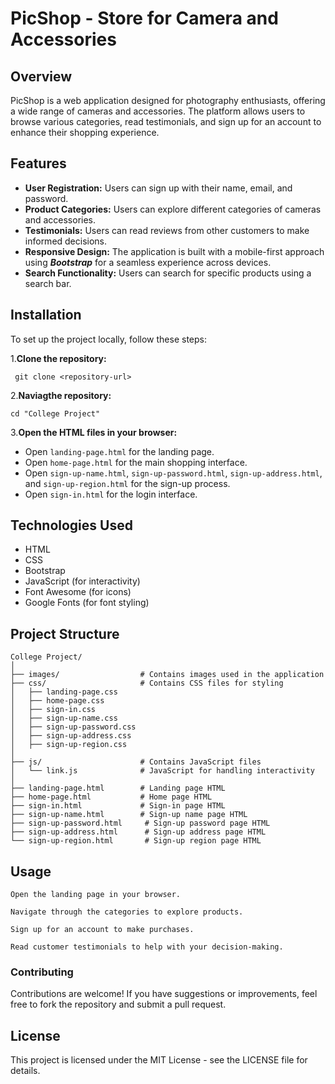# PicShop - Store for Camera and Accessories
 ## Overview
PicShop is a web application designed for photography enthusiasts, offering a wide range of cameras and accessories. The platform allows users to browse various categories, read testimonials, and sign up for an account to enhance their shopping experience.

## Features
- **User Registration:** Users can sign up with their name, email, and password.
- **Product Categories:** Users can explore different categories of cameras and accessories.
- **Testimonials:** Users can read reviews from other customers to make informed decisions.
- **Responsive Design:** The application is built with a mobile-first approach using  ***Bootstrap*** for a seamless experience across devices.
- **Search Functionality:** Users can search for specific products using a search bar.
 
## Installation
To set up the project locally, follow these steps:

1.**Clone the repository:**

     git clone <repository-url>

 2.**Naviagthe repository:**
         
    cd "College Project"     

3.**Open the HTML files in your browser:**
  -  Open `landing-page.html` for the landing page.
  -  Open `home-page.html` for the main shopping interface.
  -  Open `sign-up-name.html`, `sign-up-password.html`, `sign-up-address.html`, and        `sign-up-region.html` for the sign-up process.
  -  Open `sign-in.html` for the login interface.    



  ## Technologies Used      
  - HTML
  - CSS
  - Bootstrap
  - JavaScript (for interactivity)
  - Font Awesome (for icons)
  - Google Fonts (for font styling)

## Project Structure
```
College Project/
│
├── images/                  # Contains images used in the application
├── css/                     # Contains CSS files for styling
│   ├── landing-page.css
│   ├── home-page.css
│   ├── sign-in.css
│   ├── sign-up-name.css
│   ├── sign-up-password.css
│   ├── sign-up-address.css
│   ├── sign-up-region.css
│
├── js/                      # Contains JavaScript files
│   └── link.js              # JavaScript for handling interactivity
│
├── landing-page.html        # Landing page HTML
├── home-page.html           # Home page HTML
├── sign-in.html             # Sign-in page HTML
├── sign-up-name.html        # Sign-up name page HTML
├── sign-up-password.html     # Sign-up password page HTML
├── sign-up-address.html      # Sign-up address page HTML
└── sign-up-region.html       # Sign-up region page HTML
```

## Usage 
    
    Open the landing page in your browser.
    
    Navigate through the categories to explore products.
    
    Sign up for an account to make purchases.
    
    Read customer testimonials to help with your decision-making.
   
### Contributing
Contributions are welcome! If you have suggestions or improvements, feel free to fork the repository and submit a pull request.

## License
This project is licensed under the MIT License - see the LICENSE file for details.
